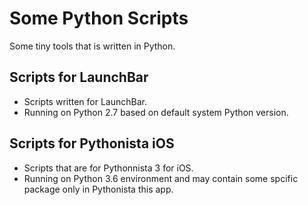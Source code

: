 # Some Python Scripts

Some tiny tools that is written in Python.

## Scripts for LaunchBar

- Scripts written for LaunchBar. 
- Running on Python 2.7 based on default system Python version.

## Scripts for Pythonista iOS

- Scripts that are for Pythonnista 3 for iOS. 
- Running on Python 3.6 environment and may contain some spcific package only in Pythonista this app.


